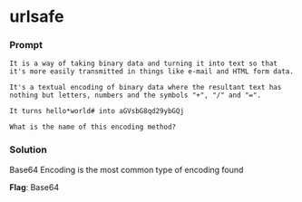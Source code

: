 # urlsafe

### Prompt
```
It is a way of taking binary data and turning it into text so that it's more easily transmitted in things like e-mail and HTML form data.

It's a textual encoding of binary data where the resultant text has nothing but letters, numbers and the symbols "+", "/" and "=".

It turns hello*world# into aGVsbG8qd29ybGQj

What is the name of this encoding method?
```

### Solution
Base64 Encoding is the most common type of encoding found

**Flag**: Base64
